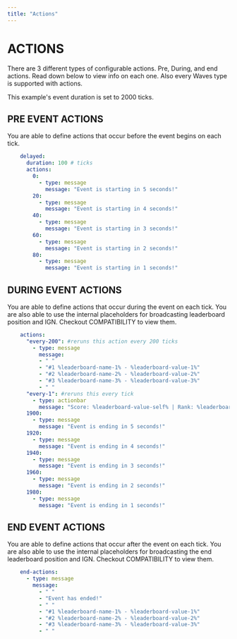 ```yaml
---
title: "Actions"
---
```


# ACTIONS
There are 3 different types of configurable actions. Pre, During, and end actions. Read down below to view info on each one. Also every Waves type is supported with actions.

This example's event duration is set to 2000 ticks.

## PRE EVENT ACTIONS
You are able to define actions that occur before the event begins on each tick.

```yml
    delayed:
      duration: 100 # ticks
      actions:
        0:
          - type: message
            message: "Event is starting in 5 seconds!"
        20:
          - type: message
            message: "Event is starting in 4 seconds!"
        40:
          - type: message
            message: "Event is starting in 3 seconds!"
        60:
          - type: message
            message: "Event is starting in 2 seconds!"
        80:
          - type: message
            message: "Event is starting in 1 seconds!"
```

## DURING EVENT ACTIONS
You are able to define actions that occur during the event on each tick. You are also able to use the internal placeholders for broadcasting leaderboard position and IGN. Checkout COMPATIBILITY to view them.

```yml
    actions:
      "every-200": #reruns this action every 200 ticks
        - type: message
          message: 
          - " "
          - "#1 %leaderboard-name-1% - %leaderboard-value-1%"
          - "#2 %leaderboard-name-2% - %leaderboard-value-2%"
          - "#3 %leaderboard-name-3% - %leaderboard-value-3%"
          - " "
      "every-1": #reruns this every tick
        - type: actionbar
          message: "Score: %leaderboard-value-self% | Rank: %leaderboard-rank%"
      1900:
        - type: message
          message: "Event is ending in 5 seconds!"
      1920:
        - type: message
          message: "Event is ending in 4 seconds!"
      1940:
        - type: message
          message: "Event is ending in 3 seconds!"
      1960:
        - type: message
          message: "Event is ending in 2 seconds!"
      1980:
        - type: message
          message: "Event is ending in 1 seconds!"
```

## END EVENT ACTIONS
You are able to define actions that occur after the event on each tick. You are also able to use the internal placeholders for broadcasting the end leaderboard position and IGN. Checkout COMPATIBILITY to view them.

```yml
    end-actions:
      - type: message
        message:
          - " "
          - "Event has ended!"
          - " "
          - "#1 %leaderboard-name-1% - %leaderboard-value-1%"
          - "#2 %leaderboard-name-2% - %leaderboard-value-2%"
          - "#3 %leaderboard-name-3% - %leaderboard-value-3%"
          - " "
```